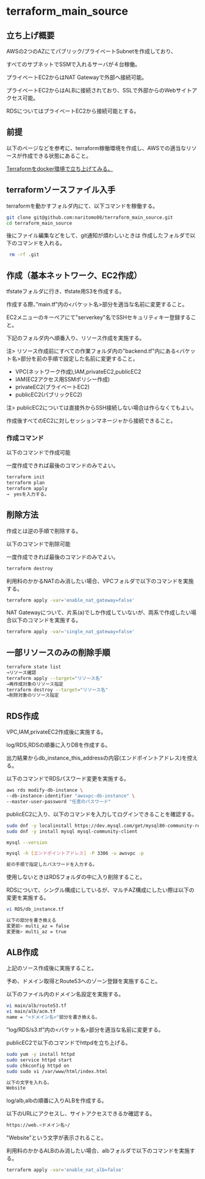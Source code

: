 # terraform_main_source

## 立ち上げ概要

AWSの2つのAZにてパブリック/プライベートSubnetを作成しており、

すべてのサブネットでSSMで入れるサーバが４台稼働。

プライベートEC2からはNAT Gatewayで外部へ接続可能。

プライベートEC2からはALBに接続されており、SSLで外部からのWebサイトアクセス可能。

RDSについてはプライベートEC2から接続可能とする。

## 前提

以下のページなどを参考に、terraform稼働環境を作成し、AWSでの適当なリソースが作成できる状態にあること。

[Terraformをdocker環境で立ち上げてみる。](https://qiita.com/naritomo08/items/7e5a9d1b7eaf18dc0060)

## terraformソースファイル入手

terraformを動かすフォルダ内にて、以下コマンドを稼働する。

```bash
git clone git@github.com:naritomo08/terraform_main_source.git
cd terraform_main_source
```

後にファイル編集などをして、git通知が煩わしいときは
作成したフォルダで以下のコマンドを入れる。

```bash
 rm -rf .git
```

## 作成（基本ネットワーク、EC2作成）

tfstateフォルダに行き、tfstate用S3を作成する。

作成する際、”main.tf”内の<バケット名>部分を適当な名前に変更すること。

EC2メニューのキーペアにて"serverkey"名でSSHセキュリティキー登録すること。

下記のフォルダ内へ順番入り、リソース作成を実施する。

注> リソース作成前にすべての作業フォルダ内の"backend.tf"内にある<バケット名>部分を前の手順で設定した名前に変更すること。

* VPC(ネットワーク作成),IAM,privateEC2,publicEC2
* IAM(EC2アクセス用SSMポリシー作成)
* privateEC2(プライベートEC2)
* publicEC2(パブリックEC2)

注> publicEC2については直接外からSSH接続しない場合は作らなくてもよい。

作成後すべてのEC2に対しセッションマネージャから接続できること。

### 作成コマンド

以下のコマンドで作成可能

一度作成できれば最後のコマンドのみでよい。
```bash
terraform init
terraform plan
terraform apply
→　yesを入力する。
```

## 削除方法

作成とは逆の手順で削除する。

以下のコマンドで削除可能

一度作成できれば最後のコマンドのみでよい。
```bash
terraform destroy
```

利用料のかかるNATのみ消したい場合、VPCフォルダで以下のコマンドを実施する。

```bash
terraform apply -var='enable_nat_gateway=false'
```

NAT Gatewayについて、片系(a)でしか作成していないが、両系で作成したい場合以下のコマンドを実施する。

```bash
terraform apply -var='single_nat_gateway=false'
```

## 一部リソースのみの削除手順

```bash
terraform state list
→リソース確認
terraform apply --target="リソース名"
→再作成対象のリソース指定
terraform destroy --target="リソース名"
→削除対象のリソース指定
```

## RDS作成

VPC,IAM,privateEC2作成後に実施する。

log/RDS,RDSの順番に入りDBを作成する。

出力結果からdb_instance_this_addressの内容(エンドポイントアドレス)を控える。

以下のコマンドでRDSパスワード変更を実施する。
```bash
aws rds modify-db-instance \
--db-instance-identifier "awsvpc-db-instance" \
--master-user-password "任意のパスワード"
```

publicEC2に入り、以下のコマンドを入力してログインできることを確認する。
```bash
sudo dnf -y localinstall https://dev.mysql.com/get/mysql80-community-release-el9-1.noarch.rpm
sudo dnf -y install mysql mysql-community-client

mysql --version

mysql -h [エンドポイントアドレス] -P 3306 -u awsvpc -p

前の手順で指定したパスワードを入力する。
```

使用しないときはRDSフォルダの中に入り削除すること。

RDSについて、シングル構成にしているが、マルチAZ構成にしたい際は以下の変更を実施する。

```bash
vi RDS/db_instance.tf

以下の部分を書き換える
変更前> multi_az = false
変更後> multi_az = true
```

## ALB作成

上記のソース作成後に実施すること。

予め、ドメイン取得とRoute53へのゾーン登録を実施すること。

以下のファイル内のドメイン名設定を実施する。

```bash
vi main/alb/route53.tf
vi main/alb/acm.tf
name = "<ドメイン名>"部分を書き換える。
```

”log/RDS/s3.tf”内の<バケット名>部分を適当な名前に変更する。

publicEC2で以下のコマンドでhttpdを立ち上げる。

```bash
sudo yum -y install httpd
sudo service httpd start
sudo chkconfig httpd on
sudo sudo vi /var/www/html/index.html

以下の文字を入れる。
Website
```

log/alb,albの順番に入りALBを作成する。

以下のURLにアクセスし、サイトアクセスできるか確認する。

```bash
https://web.<ドメイン名>/
```

"Website"という文字が表示されること。

利用料のかかるALBのみ消したい場合、albフォルダで以下のコマンドを実施する。

```bash
terraform apply -var='enable_nat_alb=false'
```
